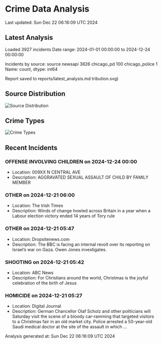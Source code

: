 # Crime Data Analysis
Last updated: Sun Dec 22 06:16:09 UTC 2024

## Latest Analysis

Loaded 3927 incidents
Date range: 2024-01-01 00:00:00 to 2024-12-24 00:00:00

Incidents by source:
source
newsapi           3826
chicago_pd         100
chicago_police       1
Name: count, dtype: int64

Report saved to reports/latest_analysis.md
tribution.svg)

## Source Distribution
![Source Distribution](images/source_distribution.svg)

## Crime Types
![Crime Types](images/crime_types.svg)

## Recent Incidents

### OFFENSE INVOLVING CHILDREN on 2024-12-24 00:00
- Location: 009XX N CENTRAL AVE
- Description: AGGRAVATED SEXUAL ASSAULT OF CHILD BY FAMILY MEMBER


### OTHER on 2024-12-21 06:00
- Location: The Irish Times
- Description: Winds of change howled across Britain in a year when a Labour election victory ended 14 years of Tory rule


### OTHER on 2024-12-21 05:47
- Location: Dropsitenews.com
- Description: The BBC is facing an internal revolt over its reporting on Israel’s war on Gaza. Owen Jones investigates.


### SHOOTING on 2024-12-21 05:42
- Location: ABC News
- Description: For Christians around the world, Christmas is the joyful celebration of the birth of Jesus


### HOMICIDE on 2024-12-21 05:27
- Location: Digital Journal
- Description: German Chancellor Olaf Scholz and other politicians will Saturday visit the scene of a bloody car-ramming that targeted visitors to a Christmas fair in an old market city. Police arrested a 50-year-old Saudi medical doctor at the site of the assault in which …

Analysis generated at: Sun Dec 22 06:16:09 UTC 2024

